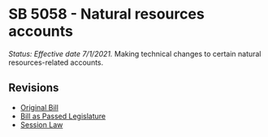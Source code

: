 # SB 5058 - Natural resources accounts
*Status: Effective date 7/1/2021.*
Making technical changes to certain natural resources-related accounts.

## Revisions
* [Original Bill](1/)
* [Bill as Passed Legislature](1/)
* [Session Law](1/)